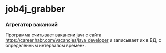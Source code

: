 # job4j_grabber
### Агрегатор вакансий
Программа считывает вакансии java с сайта https://career.habr.com/vacancies/java_developer
и записывает их в БД, с определённым интервалом времени. 
